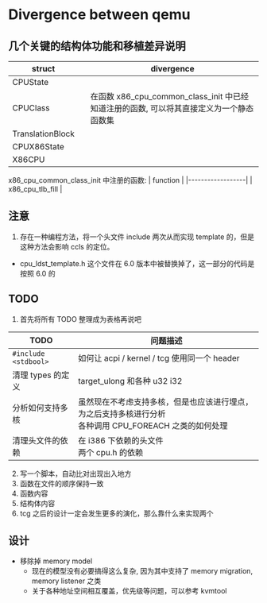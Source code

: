 # Divergence between qemu

## 几个关键的结构体功能和移植差异说明
| struct           |  | divergence                                                                              |
|------------------|--|-----------------------------------------------------------------------------------------|
| CPUState         |  |                                                                                         |
| CPUClass         |  | 在函数 x86_cpu_common_class_init 中已经知道注册的函数, 可以将其直接定义为一个静态函数集 |
| TranslationBlock |  |
| CPUX86State      |  |
| X86CPU           |  |


x86_cpu_common_class_init 中注册的函数:
| function         |
|------------------|
| x86_cpu_tlb_fill |

## 注意
1. 存在一种编程方法，将一个头文件 include 两次从而实现 template 的，但是这种方法会影响 ccls 的定位。
  - cpu_ldst_template.h 这个文件在 6.0 版本中被替换掉了，这一部分的代码是按照 6.0 的


## TODO
1. 首先将所有 TODO 整理成为表格再说吧

| TODO                 | 问题描述                                                              |
|----------------------|--------------------------------------------------------------------|
| `#include <stdbool>` | 如何让 acpi / kernel / tcg 使用同一个 header                       |
| 清理 types 的定义    | target_ulong 和各种 u32 i32                                        |
| 分析如何支持多核     | 虽然现在不考虑支持多核，但是也应该进行埋点，为之后支持多核进行分析 </br> 各种调用 CPU_FOREACH 之类的如何处理 |
| 清理头文件的依赖 | 在 i386 下依赖的头文件</br> 两个 cpu.h 的依赖|

2. 写一个脚本，自动比对出现出入地方
  1. 函数在文件的顺序保持一致
  2. 函数内容
  3. 结构体内容
  4. tcg 之后的设计一定会发生更多的演化，那么靠什么来实现两个

## 设计 
- 移除掉 memory model
  - 现在的模型没有必要搞得这么复杂, 因为其中支持了 memory migration, memory listener 之类
  - 关于各种地址空间相互覆盖，优先级等问题，可以参考 kvmtool

